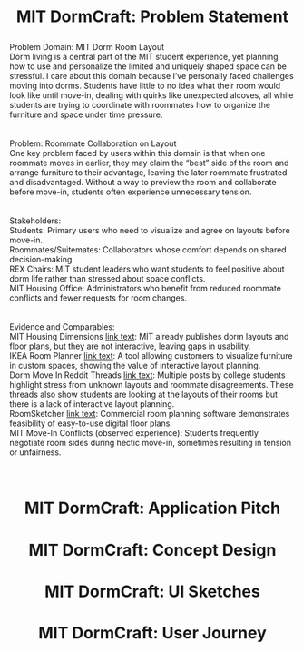 # <p align="center">MIT DormCraft: Problem Statement</p>

Problem Domain: MIT Dorm Room Layout
<br>
Dorm living is a central part of the MIT student experience, yet planning how to use and personalize the limited and uniquely shaped space can be stressful. I care about this domain because I’ve personally faced challenges moving into dorms. Students have little to no idea what their room would look like until move-in, dealing with quirks like unexpected alcoves, all while students are trying to coordinate with roommates how to organize the furniture and space under time pressure.
<br>
<br>
<br>
Problem: Roommate Collaboration on Layout
<br>
One key problem faced by users within this domain is that when one roommate moves in earlier, they may claim the “best” side of the room and arrange furniture to their advantage, leaving the later roommate frustrated and disadvantaged. Without a way to preview the room and collaborate before move-in, students often experience unnecessary tension.
<br>
<br>
<br>
Stakeholders:
<br>
Students: Primary users who need to visualize and agree on layouts before move-in.
<br>
Roommates/Suitemates: Collaborators whose comfort depends on shared decision-making.
<br>
REX Chairs: MIT student leaders who want students to feel positive about dorm life rather than stressed about space conflicts.
<br>
MIT Housing Office: Administrators who benefit from reduced roommate conflicts and fewer requests for room changes.
<br>
<br>
<br>
Evidence and Comparables:
<br>
MIT Housing Dimensions [link text](https://mitguidetoresidences.mit.edu/residences): MIT already publishes dorm layouts and floor plans, but they are not interactive, leaving gaps in usability.
<br>
IKEA Room Planner [link text](https://www.ikea.com/us/en/home-design/room-builder/): A tool allowing customers to visualize furniture in custom spaces, showing the value of interactive layout planning.
<br>
Dorm Move In Reddit Threads [link text](https://www.reddit.com/r/college/comments/6m5mfd/dorm_layout_thread/): Multiple posts by college students highlight stress from unknown layouts and roommate disagreements. These threads also show students are looking at the layouts of their rooms but there is a lack of interactive layout planning.
<br>
RoomSketcher [link text](https://www.roomsketcher.com/): Commercial room planning software demonstrates feasibility of easy-to-use digital floor plans.
<br>
MIT Move-In Conflicts (observed experience): Students frequently negotiate room sides during hectic move-in, sometimes resulting in tension or unfairness.
<br>
<br>
<br>

# <p align="center">MIT DormCraft: Application Pitch</p>

# <p align="center">MIT DormCraft: Concept Design</p>

# <p align="center">MIT DormCraft: UI Sketches</p>

# <p align="center">MIT DormCraft: User Journey</p>



